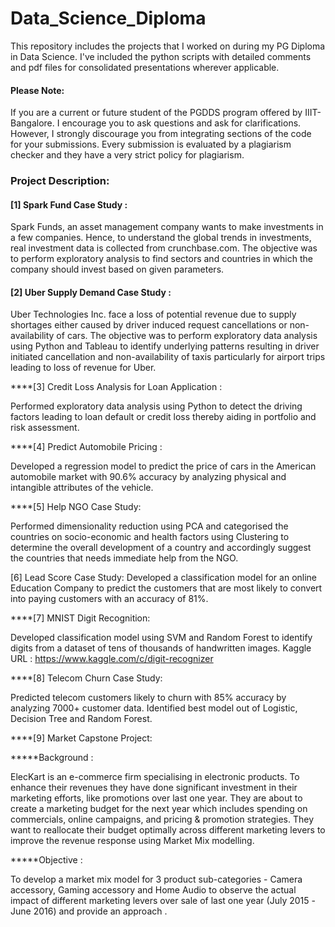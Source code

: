 # Data_Science_Diploma

This repository includes the projects that I worked on during my PG Diploma in Data Science. I've included the python scripts with detailed comments and pdf files for consolidated presentations wherever applicable.

#### Please Note: 

If you are a current or future student of the PGDDS program offered by IIIT-Bangalore. I encourage you to ask questions and ask for clarifications. However, I strongly discourage you from integrating sections of the code for your submissions. Every submission is evaluated by a plagiarism checker and they have a very strict policy for plagiarism.

### Project Description:

#### [1] Spark Fund Case Study :

Spark Funds, an asset management company wants to make investments in a few companies. Hence, to understand the global trends in investments, real investment data is collected from crunchbase.com. The objective was to perform exploratory analysis to find sectors and countries in which the company should invest based on given parameters.

#### [2] Uber Supply Demand Case Study :

Uber Technologies Inc. face a loss of potential revenue due to supply shortages either caused by driver induced request cancellations or non-availability of cars. The objective was to perform exploratory data analysis using Python and Tableau to identify underlying patterns resulting in driver initiated cancellation and non-availability of taxis particularly for airport trips leading to loss of revenue for Uber.

****[3] Credit Loss Analysis for Loan Application :

Performed exploratory data analysis using Python to detect the driving factors leading to loan default or credit loss thereby aiding in portfolio and risk assessment.

****[4] Predict Automobile Pricing :

Developed a regression model to predict the price of cars in the American automobile market with 90.6% accuracy by analyzing physical and intangible attributes of the vehicle.

****[5] Help NGO Case Study:

Performed dimensionality reduction using PCA and categorised the countries on socio-economic and health factors using Clustering to determine the overall development of a country and accordingly suggest the countries that needs immediate help from the NGO.

[6] Lead Score Case Study:
Developed a classification model for an online Education Company to predict the customers that are most likely to convert into paying customers with an accuracy of 81%.

****[7] MNIST Digit Recognition:

Developed classification model using SVM and Random Forest to identify digits from a dataset of tens of thousands of handwritten images. Kaggle URL : https://www.kaggle.com/c/digit-recognizer

****[8] Telecom Churn Case Study:

Predicted telecom customers likely to churn with 85% accuracy by analyzing 7000+ customer data. Identified best model out of Logistic, Decision Tree and Random Forest.

****[9] Market Capstone Project:

*****Background :

ElecKart is an e-commerce firm specialising in electronic products. To enhance their revenues they have done significant  investment in their marketing efforts, like promotions over last one year. They are about to create a marketing budget for the  next year which includes spending on commercials, online campaigns, and pricing & promotion strategies. They want to  reallocate their budget optimally across different marketing levers to improve the revenue response using Market Mix  modelling. 

*****Objective :

To develop a market mix model for 3 product sub-categories - Camera accessory, Gaming accessory and Home Audio to  observe the actual impact of different marketing levers over sale of last one year (July 2015 -June 2016) and provide an approach .


